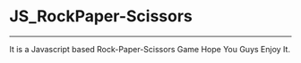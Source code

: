 # JS_RockPaper-Scissors
____________________________________________________________________________________________________________________________________________________________________

It is a Javascript based Rock-Paper-Scissors Game
        Hope You Guys Enjoy It.
